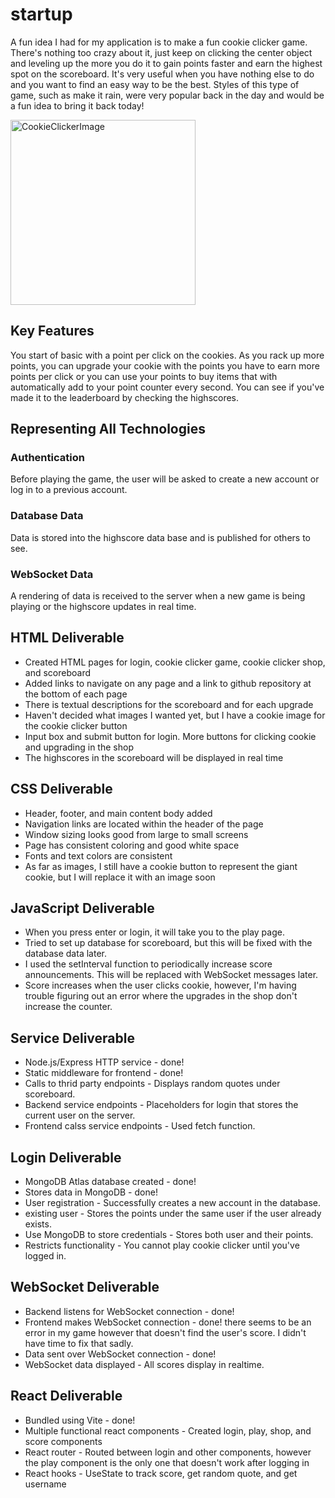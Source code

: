 # startup

A fun idea I had for my application is to make a fun cookie clicker game. There's nothing too crazy about it, just keep on clicking the center object and leveling up the more you do it to gain points faster and earn the highest spot on the scoreboard. It's very useful when you have nothing else to do and you want to find an easy way to be the best. Styles of this type of game, such as make it rain, were very popular back in the day and would be a fun idea to bring it back today!

<img width="296" alt="CookieClickerImage" src="https://github.com/ecra2001/startup/assets/150180720/a717fd29-bf28-437d-bf58-b006fcb98356">

## Key Features
You start of basic with a point per click on the cookies. As you rack up more points, you can upgrade your cookie with the points you have to earn more points per click or you can use your points to buy items that with automatically add to your point counter every second. You can see if you've made it to the leaderboard by checking the highscores.

## Representing All Technologies
### Authentication
Before playing the game, the user will be asked to create a new account or log in to a previous account.
### Database Data 
Data is stored into the highscore data base and is published for others to see.
### WebSocket Data
A rendering of data is received to the server when a new game is being playing or the highscore updates in real time.

## HTML Deliverable
- Created HTML pages for login, cookie clicker game, cookie clicker shop, and scoreboard
- Added links to navigate on any page and a link to github repository at the bottom of each page
- There is textual descriptions for the scoreboard and for each upgrade
- Haven't decided what images I wanted yet, but I have a cookie image for the cookie clicker button
-  Input box and submit button for login. More buttons for clicking cookie and upgrading in the shop
- The highscores in the scoreboard will be displayed in real time

## CSS Deliverable
- Header, footer, and main content body added
- Navigation links are located within the header of the page
- Window sizing looks good from large to small screens
- Page has consistent coloring and good white space
- Fonts and text colors are consistent
- As far as images, I still have a cookie button to represent the giant cookie, but I will replace it with an image soon

## JavaScript Deliverable
- When you press enter or login, it will take you to the play page.
- Tried to set up database for scoreboard, but this will be fixed with the database data later.
- I used the setInterval function to periodically increase score announcements. This will be replaced with WebSocket messages later.
- Score increases when the user clicks cookie, however, I'm having trouble figuring out an error where the upgrades in the shop don't increase the counter.

## Service Deliverable
- Node.js/Express HTTP service - done!
- Static middleware for frontend - done!
- Calls to thrid party endpoints - Displays random quotes under scoreboard.
- Backend service endpoints - Placeholders for login that stores the current user on the server.
- Frontend calss service endpoints - Used fetch function.

## Login Deliverable
- MongoDB Atlas database created - done!
- Stores data in MongoDB - done!
- User registration - Successfully creates a new account in the database.
- existing user - Stores the points under the same user if the user already exists.
- Use MongoDB to store credentials - Stores both user and their points.
- Restricts functionality - You cannot play cookie clicker until you've logged in.

## WebSocket Deliverable
- Backend listens for WebSocket connection - done!
- Frontend makes WebSocket connection - done! there seems to be an error in my game however that doesn't find the user's score. I didn't have time to fix that sadly.
- Data sent over WebSocket connection - done!
- WebSocket data displayed - All scores display in realtime.

## React Deliverable
- Bundled using Vite - done!
- Multiple functional react components - Created login, play, shop, and score components
- React router - Routed between login and other components, however the play component is the only one that doesn't work after logging in
- React hooks - UseState to track score, get random quote, and get username